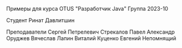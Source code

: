 Примеры для курса OTUS "Разработчик Java" Группа 2023-10

Студент
Ринат Давлитшин

Преподаватели
Сергей Петрелевич
Стрекалов Павел
Александр Оруджев
Вячеслав Лапин
Виталий Куценко
Евгений Непомнящий